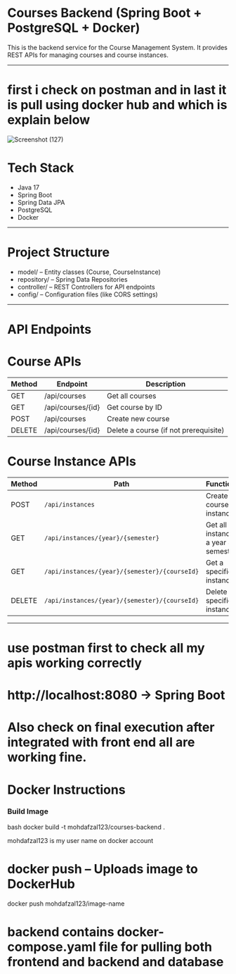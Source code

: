 #  Courses Backend (Spring Boot + PostgreSQL + Docker)

This is the backend service for the Course Management System. It provides REST APIs for managing courses and course instances.

---
# first i check on postman and in last it is pull using docker hub and which is explain below 
![Screenshot (127)](https://github.com/user-attachments/assets/c875cf3c-3e8a-490e-bdc0-0374cc7bbbaa)



# Tech Stack

- Java 17
- Spring Boot
- Spring Data JPA
- PostgreSQL
- Docker

---

# Project Structure

- model/ – Entity classes (Course, CourseInstance)
- repository/ – Spring Data Repositories
- controller/ – REST Controllers for API endpoints
- config/ – Configuration files (like CORS settings)

---

# API Endpoints

# Course APIs

| Method | Endpoint                  | Description               |
|--------|---------------------------|---------------------------|
| GET    | /api/courses             | Get all courses           |
| GET    | /api/courses/{id}      | Get course by ID          |
| POST   | /api/courses          | Create new course         |
| DELETE | /api/courses/{id}     | Delete a course (if not prerequisite) |

# Course Instance APIs

| Method         | Path                                          | Functionality                           |
| -------------- | --------------------------------------------- | --------------------------------------- |
| POST           | `/api/instances`                              | Create a new course instance            |
| GET            | `/api/instances/{year}/{semester}`            | Get all instances for a year & semester |
| GET            | `/api/instances/{year}/{semester}/{courseId}` | Get a specific instance                 |
| DELETE         | `/api/instances/{year}/{semester}/{courseId}` | Delete a specific instance              |

---
# use postman first to check all my apis working correctly 

# http://localhost:8080 → Spring Boot

# Also check on final execution after integrated with front end all are working fine.


# Docker Instructions

### Build Image

bash
docker build -t mohdafzal123/courses-backend .

mohdafzal123  is my user name on docker account

# docker push – Uploads image to DockerHub

docker push mohdafzal123/image-name

# backend contains docker-compose.yaml file for pulling both frontend and backend and database

